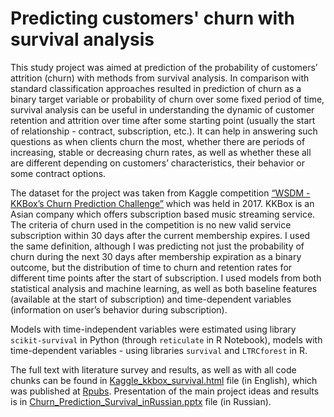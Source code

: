 # Predicting customers' churn with survival analysis

This study project was aimed at prediction of the probability of customers’ attrition (churn) with methods from survival analysis. In comparison with standard classification approaches resulted in prediction of churn as a binary target variable or probability of churn over some fixed period of time, survival analysis can be useful in understanding the dynamic of customer retention and attrition over time after some starting point (usually the start of relationship - contract, subscription, etc.). It can help in answering such questions as when clients churn the most, whether there are periods of increasing, stable or decreasing churn rates, as well as whether these all are different depending on customers’ characteristics, their behavior or some contract options.

The dataset for the project was taken from Kaggle competition [“WSDM - KKBox’s Churn Prediction Challenge”](https://www.kaggle.com/c/kkbox-churn-prediction-challenge/) which was held in 2017. KKBox is an Asian company which offers subscription based music streaming service. 
The criteria of churn used in the competition is no new valid service subscription within 30 days after the current membership expires. 
I used the same definition, although I was predicting not just the probability of churn during the next 30 days after membership expiration as a binary outcome, but the distribution of time to churn and retention rates for different time points after the start of subscription. 
I used models from both statistical analysis and machine learning, as well as both baseline features (available at the start of subscription) and time-dependent variables (information on user’s behavior during subscription).

Models with time-independent variables were estimated using library `scikit-survival` in Python (through `reticulate` in R Notebook), models with time-dependent variables - using libraries `survival` and `LTRCforest` in R.

The full text with literature survey and results, as well as with all code chunks can be found in [Kaggle_kkbox_survival.html](https://github.com/ejeej/Survival_Analysis_Customers_Churn/blob/main/Kaggle_kkbox_survival.html) file (in English), which was published at [Rpubs](https://rpubs.com/omironenko/survival_churn). Presentation of the main project ideas and results is in [Churn_Prediction_Survival_inRussian.pptx](https://github.com/ejeej/Survival_Analysis_Customers_Churn/blob/main/Churn_Prediction_Survival_inRussian.pptx) file (in Russian).
